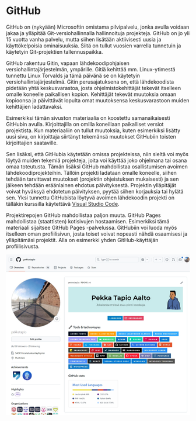 # GitHub

GitHub on (nykyään) Microsoftin omistama pilvipalvelu, jonka avulla voidaan jakaa ja ylläpitää Git-versiohallinnalla hallinnoituja projekteja. GitHub on jo yli 15 vuotta vanha palvelu, mutta siihen lisätään aktiivisesti uusia ja käyttökelpoisia ominaisuuksia. Siitä on tullut vuosien varrella tunnetuin ja käytetyin Git-projektien tallennuspaikka.  

GitHub rakentuu Gitin, vapaan lähdekoodipohjaisen versiohallintajärjestelmän, ympärille. Gitiä kehittää mm. Linux-ytimestä tunnettu Linux Torvalds ja tämä päivänä se on käytetyin versiohallintajärjestelmä. Gitin perusajatuksena on, että lähdekoodista pidetään yhtä keskusvarastoa, josta ohjelmistokehittäjät tekevät itselleen omalle koneelle paikallisen kopion. Kehittäjät tekevät muutoksia omaan kopioonsa ja päivittävät lopulta omat muutoksensa keskusvarastoon muiden kehittäjien ladattavaksi. 

Esimerkiksi tämän sivuston materiaalia on koostettu samanaikaisesti GitHubin avulla. Kirjoittajilla on omilla koneillaan paikalliset versiot projektista. Kun materiaaliin on tullut muutoksia, kuten esimerkiksi lisätty uusi sivu, on kirjoittaja siirtänyt tekemänsä muutokset GitHubiin toisten kirjoittajien saataville.

Sen lisäksi, että GitHubia käytetään omissa projekteissa, niin sieltä voi myös löytyä muiden tekemiä projekteja, joita voi käyttää joko ohjelmana tai osana omaa toteutusta. Tämän lisäksi GitHub mahdollistaa osallistumisen avoimen lähdekoodiprojekteihin. Tällöin projekti ladataan omalle koneelle, siihen tehdään tarvittavat muutokset (projektin ohjeistuksen mukaisesti) ja sen jälkeen tehdään eräänlainen ehdotus päivityksestä. Projektin ylläpitäjät voivat hyväksyä ehdotetun päivityksen, pyytää siihen korjauksia tai hylätä sen. Yksi tunnettu GitHubista löytyvä avoimen lähdekoodin projekti on tälläkin kurssilla käytettävä [Visual Studio Code](https://github.com/microsoft/vscode).

Projektirepojen GitHub mahdollistaa paljon muuta. GitHub Pages mahdollistaa (staattisten) kotisivujen hostaamisen. Esimerkiksi tämä materiaali sijaitsee GitHub Pages -palvelussa. GitHubiin voi luoda myös itselleen oman profiilisivun, josta toiset voivat nopeasti nähdä osaamisesi ja ylläpitämäsi projektit. Alla on esimerkki yhden GitHub-käyttäjän profiilisivusta.

<div class="image">
  <img alt="Sivuston ulkoasu on valmis." src="./github-1.png" width="993">
</div><br>